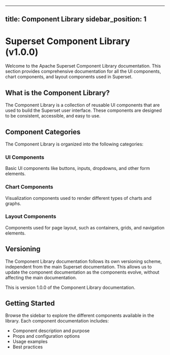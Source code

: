 <!--
    Licensed to the Apache Software Foundation (ASF) under one
    or more contributor license agreements.  See the NOTICE file
    distributed with this work for additional information
    regarding copyright ownership.  The ASF licenses this file
    to you under the Apache License, Version 2.0 (the
    "License"); you may not use this file except in compliance
    with the License.  You may obtain a copy of the License at

      http://www.apache.org/licenses/LICENSE-2.0

    Unless required by applicable law or agreed to in writing,
    software distributed under the License is distributed on an
    "AS IS" BASIS, WITHOUT WARRANTIES OR CONDITIONS OF ANY
    KIND, either express or implied.  See the License for the
    specific language governing permissions and limitations
    under the License.
-->
---
title: Component Library
sidebar_position: 1
---

# Superset Component Library (v1.0.0)

Welcome to the Apache Superset Component Library documentation. This section provides comprehensive documentation for all the UI components, chart components, and layout components used in Superset.

## What is the Component Library?

The Component Library is a collection of reusable UI components that are used to build the Superset user interface. These components are designed to be consistent, accessible, and easy to use.

## Component Categories

The Component Library is organized into the following categories:

### UI Components

Basic UI components like buttons, inputs, dropdowns, and other form elements.

### Chart Components

Visualization components used to render different types of charts and graphs.

### Layout Components

Components used for page layout, such as containers, grids, and navigation elements.

## Versioning

The Component Library documentation follows its own versioning scheme, independent from the main Superset documentation. This allows us to update the component documentation as the components evolve, without affecting the main documentation.

This is version 1.0.0 of the Component Library documentation.

## Getting Started

Browse the sidebar to explore the different components available in the library. Each component documentation includes:

- Component description and purpose
- Props and configuration options
- Usage examples
- Best practices
